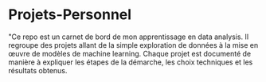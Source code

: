 # Projets-Personnel
"Ce repo est un carnet de bord de mon apprentissage en data analysis. Il regroupe des projets allant de la simple exploration de données à la mise en œuvre de modèles de machine learning. Chaque projet est documenté de manière à expliquer les étapes de la démarche, les choix techniques et les résultats obtenus.

